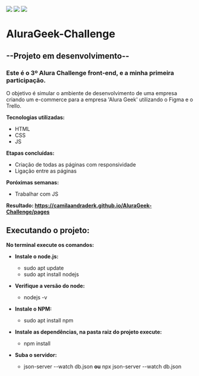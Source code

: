 ![](https://camilaandraderk.github.io/AluraGeek-Challenge/assets/img/Vector-logo.svg)
![](https://camilaandraderk.github.io/AluraGeek-Challenge/assets/img/AluraGeek-alura.svg)
![](https://camilaandraderk.github.io/AluraGeek-Challenge/assets/img/AluraGeek-geek.svg)

# AluraGeek-Challenge

## --Projeto em desenvolvimento--


### Este é o 3º Alura Challenge front-end, e a minha primeira participação.

O objetivo é simular o ambiente de desenvolvimento de uma empresa criando um e-commerce para a empresa 'Alura Geek' utilizando o Figma e o Trello.


**Tecnologias utilizadas:**
- HTML
- CSS
- JS


**Etapas concluídas:**
- Criação de todas as páginas com responsividade
- Ligação entre as páginas

**Poróximas semanas:**
- Trabalhar com JS



**Resultado: https://camilaandraderk.github.io/AluraGeek-Challenge/pages**


## Executando o projeto:
**No terminal execute os comandos:**
- **Instale o node.js:**
  - sudo apt update
  - sudo apt install nodejs

- **Verifique a versão do node:**
  - nodejs -v

- **Instale o NPM:** 
  - sudo apt install npm

- **Instale as dependências, na pasta raiz do projeto execute:**
  - npm install

- **Suba o servidor:**
  - json-server --watch db.json **ou** npx json-server --watch db.json
